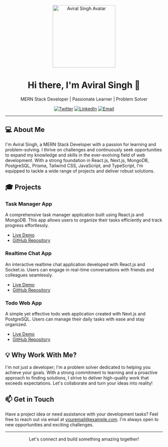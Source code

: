 <div align="center">
  <img src="https://yourwebsite.com/aviral-singh-avatar.png" alt="Aviral Singh Avatar" width="200">
</div>

<h1 align="center">Hi there, I'm Aviral Singh 👋</h1>

<p align="center">
  MERN Stack Developer | Passionate Learner | Problem Solver
</p>

<p align="center">
  <a href="https://twitter.com/yourtwitterhandle"><img src="https://img.shields.io/twitter/follow/yourtwitterhandle?style=social" alt="Twitter"></a>
  <a href="https://linkedin.com/in/yourlinkedinprofile"><img src="https://img.shields.io/badge/LinkedIn-Connect-blue" alt="LinkedIn"></a>
  <a href="mailto:youremail@example.com"><img src="https://img.shields.io/badge/Email-Contact-red" alt="Email"></a>
</p>

---

## :computer: About Me

I'm Aviral Singh, a MERN Stack Developer with a passion for learning and problem-solving. I thrive on challenges and continuously seek opportunities to expand my knowledge and skills in the ever-evolving field of web development. With a strong foundation in React.js, Next.js, MongoDB, PostgreSQL, Prisma, Tailwind CSS, JavaScript, and TypeScript, I'm equipped to tackle a wide range of projects and deliver robust solutions.

## :mortar_board: Projects

### Task Manager App

A comprehensive task manager application built using React.js and MongoDB. This app allows users to organize their tasks efficiently and track progress effortlessly.

- [Live Demo](https://task-manager-app.com)
- [GitHub Repository](https://github.com/yourusername/task-manager-app)

### Realtime Chat App

An interactive realtime chat application developed with React.js and Socket.io. Users can engage in real-time conversations with friends and colleagues seamlessly.

- [Live Demo](https://realtime-chat-app.com)
- [GitHub Repository](https://github.com/yourusername/realtime-chat-app)

### Todo Web App

A simple yet effective todo web application created with Next.js and PostgreSQL. Users can manage their daily tasks with ease and stay organized.

- [Live Demo](https://todo-web-app.com)
- [GitHub Repository](https://github.com/yourusername/todo-web-app)

## :bulb: Why Work With Me?

I'm not just a developer; I'm a problem solver dedicated to helping you achieve your goals. With a strong commitment to learning and a proactive approach to finding solutions, I strive to deliver high-quality work that exceeds expectations. Let's collaborate and turn your ideas into reality!

## :mailbox: Get in Touch

Have a project idea or need assistance with your development tasks? Feel free to reach out via email at [youremail@example.com](mailto:youremail@example.com). I'm always open to new opportunities and exciting challenges.

---

<div align="center">
  <p>Let's connect and build something amazing together!</p>
</div>
